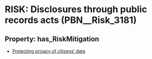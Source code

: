 # RISK: __Disclosures through public records acts__ (PBN__Risk_3181)

## Property: has_RiskMitigation

* [Protecting privacy of citizens’ data](PBN__Mitigation_1635)


